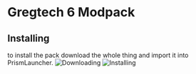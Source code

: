 # Gregtech 6 Modpack

## Installing
to install the pack download the whole thing and import it into PrismLauncher.
![Downloading](https://i.imgur.com/KjYGaIr.png)
![Installing](https://i.imgur.com/uAdAt9B.png)
